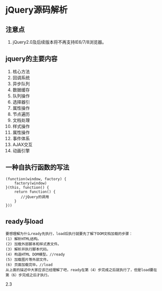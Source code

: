 


# jQuery源码解析

## 注意点
1. jQuery2.0及后续版本将不再支持IE6/7/8浏览器。



## jquery的主要内容
1. 核心方法
2. 回调系统
3. 异步队列
4. 数据缓存
5. 队列操作
6. 选择器引
7. 属性操作
8. 节点遍历
9. 文档处理
10. 样式操作
11. 属性操作
12. 事件体系
13. AJAX交互
14. 动画引擎

## 一种自执行函数的写法
```
(function(window, factory) {
    factory(window)
}(this, function() {
    return function() {
       //jQuery的调用
    }
}))
```

## ready与load
```
要想理解为什么ready先执行，load后执行就要先了解下DOM文档加载的步骤：
(1) 解析HTML结构。
(2) 加载外部脚本和样式表文件。
(3) 解析并执行脚本代码。
(4) 构造HTML DOM模型。//ready
(5) 加载图片等外部文件。
(6) 页面加载完毕。//load
从上面的描述中大家应该已经理解了吧，ready在第（4）步完成之后就执行了，但是load要在第（6）步完成之后才执行。
```
2.3
